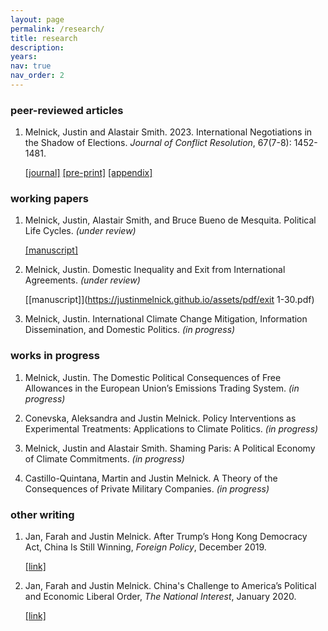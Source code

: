 ```yaml
---
layout: page
permalink: /research/
title: research
description:
years:
nav: true
nav_order: 2
---
```


<h3>peer-reviewed articles</h3>

1. Melnick, Justin and Alastair Smith. 2023. International Negotiations in the Shadow of Elections. _Journal of Conflict Resolution_, 67(7-8): 1452-1481.

   [[journal]](https://journals.sagepub.com/doi/abs/10.1177/00220027221139433)     [[pre-print]](https://justinmelnick.github.io/assets/pdf/text_10_27.pdf)     [[appendix]](https://justinmelnick.github.io/assets/pdf/nego_online.pdf)

<h3>working papers</h3>

1. Melnick, Justin, Alastair Smith, and Bruce Bueno de Mesquita. Political Life Cycles. _(under review)_

      [[manuscript]](https://justinmelnick.github.io/assets/pdf/PLC_March2023.pdf)

2. Melnick, Justin. Domestic Inequality and Exit from International Agreements. _(under review)_

   <!-- Formerly titled: Why Exit from International Agreements? A Domestic Perspective -->

      [[manuscript]](https://justinmelnick.github.io/assets/pdf/exit 1-30.pdf)

3. Melnick, Justin. International Climate Change Mitigation, Information Dissemination, and Domestic Politics.  _(in progress)_

<h3>works in progress</h3>

1. Melnick, Justin. The Domestic Political Consequences of Free Allowances in the European Union’s Emissions
Trading System. _(in progress)_

2. Conevska, Aleksandra and Justin Melnick. Policy Interventions as Experimental Treatments: Applications to Climate Politics. _(in progress)_

3. Melnick, Justin and Alastair Smith. Shaming Paris: A Political Economy of Climate Commitments. _(in progress)_

4. Castillo-Quintana, Martin and Justin Melnick. A Theory of the Consequences of Private Military Companies.  _(in progress)_

<h3>other writing</h3>

1. Jan, Farah and Justin Melnick. After Trump’s Hong Kong Democracy Act, China Is Still Winning, _Foreign Policy_, December 2019.

   [[link]](https://foreignpolicy.com/2019/12/02/trump-surprise-move-human-rights-hong-kong-protesters-democracy-act-upper-hand-china-trade-talks/)

2. Jan, Farah and Justin Melnick. China's Challenge to America’s Political and Economic Liberal Order, _The National Interest_, January 2020.

   [[link]](https://nationalinterest.org/feature/chinas-challenge-america%E2%80%99s-political-and-economic-liberal-order-111361)

